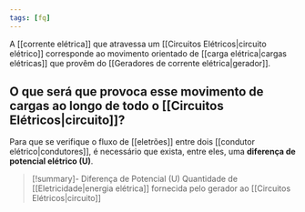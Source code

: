 ```yaml
---
tags: [fq]
---
```


A [[corrente elétrica]] que atravessa um [[Circuitos Elétricos|circuito elétrico]] corresponde ao movimento orientado de [[carga elétrica|cargas elétricas]] que provêm do [[Geradores de corrente elétrica|gerador]].

 ## O que será que provoca esse movimento de cargas ao longo de todo o [[Circuitos Elétricos|circuito]]?

 Para que se verifique o fluxo de [[eletrões]] entre dois [[condutor elétrico|condutores]], é necessário que exista, entre eles, uma **diferença de potencial elétrico (U)**.

> [!summary]- Diferença de Potencial (U)
> Quantidade de [[Eletricidade|energia elétrica]] fornecida pelo gerador ao [[Circuitos Elétricos|circuito]]